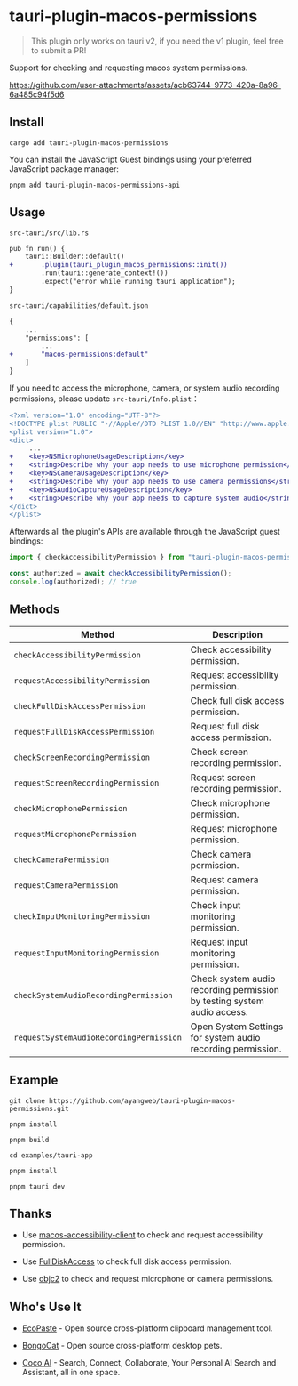 # tauri-plugin-macos-permissions

> This plugin only works on tauri v2, if you need the v1 plugin, feel free to submit a PR!

Support for checking and requesting macos system permissions.

https://github.com/user-attachments/assets/acb63744-9773-420a-8a96-6a485c94f5d6

## Install

```shell
cargo add tauri-plugin-macos-permissions
```

You can install the JavaScript Guest bindings using your preferred JavaScript package manager:

```shell
pnpm add tauri-plugin-macos-permissions-api
```

## Usage

`src-tauri/src/lib.rs`

```diff
pub fn run() {
    tauri::Builder::default()
+       .plugin(tauri_plugin_macos_permissions::init())
        .run(tauri::generate_context!())
        .expect("error while running tauri application");
}
```

`src-tauri/capabilities/default.json`

```diff
{
    ...
    "permissions": [
        ...
+       "macos-permissions:default"
    ]
}
```

If you need to access the microphone, camera, or system audio recording permissions, please update `src-tauri/Info.plist`：

```diff
<?xml version="1.0" encoding="UTF-8"?>
<!DOCTYPE plist PUBLIC "-//Apple//DTD PLIST 1.0//EN" "http://www.apple.com/DTDs/PropertyList-1.0.dtd">
<plist version="1.0">
<dict>
     ...
+    <key>NSMicrophoneUsageDescription</key>
+    <string>Describe why your app needs to use microphone permission</string>
+    <key>NSCameraUsageDescription</key>
+    <string>Describe why your app needs to use camera permissions</string>
+    <key>NSAudioCaptureUsageDescription</key>
+    <string>Describe why your app needs to capture system audio</string>
</dict>
</plist>
```

Afterwards all the plugin's APIs are available through the JavaScript guest bindings:

```ts
import { checkAccessibilityPermission } from "tauri-plugin-macos-permissions-api";

const authorized = await checkAccessibilityPermission();
console.log(authorized); // true
```

## Methods

| Method                                   | Description                                |
| ---------------------------------------- | ------------------------------------------ |
| `checkAccessibilityPermission`           | Check accessibility permission.            |
| `requestAccessibilityPermission`         | Request accessibility permission.          |
| `checkFullDiskAccessPermission`          | Check full disk access permission.         |
| `requestFullDiskAccessPermission`        | Request full disk access permission.       |
| `checkScreenRecordingPermission`         | Check screen recording permission.         |
| `requestScreenRecordingPermission`       | Request screen recording permission.       |
| `checkMicrophonePermission`              | Check microphone permission.               |
| `requestMicrophonePermission`            | Request microphone permission.             |
| `checkCameraPermission`                  | Check camera permission.                   |
| `requestCameraPermission`                | Request camera permission.                 |
| `checkInputMonitoringPermission`         | Check input monitoring permission.         |
| `requestInputMonitoringPermission`       | Request input monitoring permission.       |
| `checkSystemAudioRecordingPermission`    | Check system audio recording permission by testing system audio access. |
| `requestSystemAudioRecordingPermission`  | Open System Settings for system audio recording permission. |

## Example

```shell
git clone https://github.com/ayangweb/tauri-plugin-macos-permissions.git
```

```shell
pnpm install

pnpm build

cd examples/tauri-app

pnpm install

pnpm tauri dev
```

## Thanks

- Use [macos-accessibility-client](https://github.com/next-slide-please/macos-accessibility-client) to check and request accessibility permission.

- Use [FullDiskAccess](https://github.com/inket/FullDiskAccess/blob/846e04ea2b84fce843f47d7e7f3421189221829c/Sources/FullDiskAccess/FullDiskAccess.swift#L46) to check full disk access permission.

- Use [objc2](https://github.com/madsmtm/objc2) to check and request microphone or camera permissions.

## Who's Use It

- [EcoPaste](https://github.com/EcoPasteHub/EcoPaste) - Open source cross-platform clipboard management tool.

- [BongoCat](https://github.com/ayangweb/BongoCat) - Open source cross-platform desktop pets.

- [Coco AI](https://github.com/infinilabs/coco-app) - Search, Connect, Collaborate, Your Personal AI Search and Assistant, all in one space.
